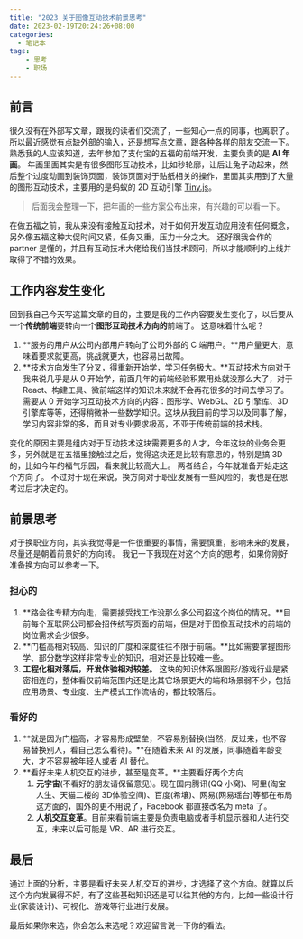 ```yaml
---
title: "2023 关于图像互动技术前景思考"
date: 2023-02-19T20:24:26+08:00
categories: 
  - 笔记本
tags:
	- 思考
	- 职场
---
```


## 前言
很久没有在外部写文章，跟我的读者们交流了，一些知心一点的同事，也离职了。所以最近感觉有点缺外部的输入，还是想写点文章，跟各种各样的朋友交流一下。
熟悉我的人应该知道，去年参加了支付宝的五福的前端开发，主要负责的是 **AI 年画**。
年画里面其实是有很多图形互动技术，比如秒轮廓，让后让兔子动起来，然后整个过度动画到装饰页面，装饰页面对于贴纸相关的操作，里面其实用到了大量的图形互动技术，主要用的是蚂蚁的 2D 互动引擎 [Tiny.js](http://tinyjs.net)。
> 后面我会整理一下，把年画的一些方案公布出来，有兴趣的可以看一下。

在做五福之前，我从来没有接触互动技术，对于如何开发互动应用没有任何概念，另外像五福这种大促时间又紧，任务又重，压力十分之大。
还好跟我合作的 partner 是懂的，并且有互动技术大佬给我们当技术顾问，所以才能顺利的上线并取得了不错的效果。
## 工作内容发生变化
回到我自己今天写这篇文章的目的，主要是我的工作内容要发生变化了，以后要从一个**传统前端**要转向一个**图形互动技术方向的**前端了。
这意味着什么呢？

1. **服务的用户从公司内部用户转向了公司外部的 C 端用户。**用户量更大，意味着要求就更高，挑战就更大，也容易出故障。
2. **技术方向发生了分叉，得重新开始学，学习任务极大。**互动技术方向对于我来说几乎是从 0 开始学，前面几年的前端经验积累用处就没那么大了，对于 React、构建工具、微前端这样的知识未来就不会再花很多的时间去学习了。 需要从 0 开始学习互动技术方向的内容：图形学、WebGL、2D 引擎库、3D 引擎库等等，还得稍微补一些数学知识。这块从我目前的学习以及同事了解，学习内容非常的多，而且对专业要求极高，不亚于传统前端的技术栈。

变化的原因主要是组内对于互动技术这块需要更多的人才，今年这块的业务会更多，另外就是在五福里接触过之后，觉得这块还是比较有意思的，特别是搞 3D 的，比如今年的福气乐园，看来就比较高大上。
两者结合，今年就准备开始走这个方向了。
不过对于现在来说，换方向对于职业发展有一些风险的，我也是在思考过后才决定的。
## 前景思考
对于换职业方向，其实我觉得是一件很重要的事情，需要慎重，影响未来的发展，尽量还是朝着前景好的方向转。
我记一下我现在对这个方向的思考，如果你刚好准备换方向可以参考一下。
### 担心的

1. **路会往专精方向走，需要接受找工作没那么多公司招这个岗位的情况。**目前每个互联网公司都会招传统写页面的前端，但是对于图像互动技术的前端的岗位需求会少很多。
2. **门槛高相对较高、知识的广度和深度往往不限于前端。**比如需要掌握图形学、部分数学这样非常专业的知识，相对还是比较难一些。
3. **工程化相对落后，开发体验相对较差。** 这块的知识体系跟图形/游戏行业是紧密相连的，整体看仅前端范围内还是比其它场景更大的端和场景弱不少，包括应用场景、专业度、生产模式工作流啥的，都比较落后。
### 看好的

1. **就是因为门槛高，才容易形成壁垒，不容易别替换(当然，反过来，也不容易替换别人，看自己怎么看待)。**在随着未来 AI 的发展，同事随着年龄变大，才不容易被年轻人或者 AI 替代。
2. **看好未来人机交互的进步，甚至是变革。**主要看好两个方向
   1. **元宇宙**(不看好的朋友请保留意见)。现在国内腾讯(QQ 小窝)、阿里(淘宝人生、天猫二楼的 3D体验空间)、百度(希壤)、网易(网易瑶台)等都在布局这方面的，国外的更不用说了，Facebook 都直接改名为 meta 了。
   2. **人机交互变革**。目前来看前端主要是负责电脑或者手机显示器和人进行交互，未来以后可能是 VR、AR 进行交互。
## 最后
通过上面的分析，主要是看好未来人机交互的进步，才选择了这个方向。就算以后这个方向发展得不好，有了这些基础知识还是可以往其他的方向，比如一些设计行业(家装设计)、可视化、游戏等行业进行发展。

最后如果你来选，你会怎么来选呢？欢迎留言说一下你的看法。


